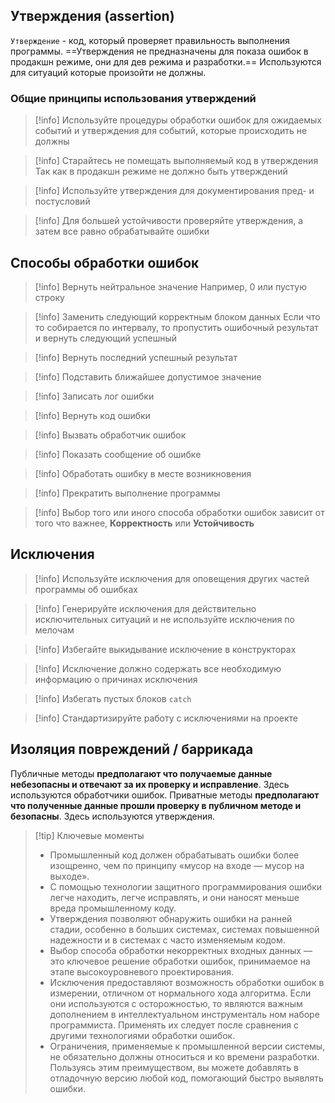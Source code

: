 ## Утверждения (assertion)

`Утверждение` - код, который проверяет правильность выполнения программы.
==Утверждения не предназначены для показа ошибок в продакшн режиме, они для дев режима и разработки.==
Используются для ситуаций которые произойти не должны.

### Общие принципы использования утверждений

>[!info] Используйте процедуры обработки ошибок для ожидаемых событий и утверждения для событий, которые происходить не должны

>[!info] Старайтесь не помещать выполняемый код в утверждения
> Так как в продакшн режиме не должно быть утверждений

>[!info] Используйте утверждения для документирования пред- и постусловий

>[!info] Для большей устойчивости проверяйте утверждения, а затем все равно обрабатывайте ошибки

## Способы обработки ошибок

>[!info] Вернуть нейтральное значение
>Например, 0 или пустую строку

>[!info] Заменить следующий корректным блоком данных
>Если что то собирается по интервалу, то пропустить ошибочный результат и вернуть следующий успешный

>[!info] Вернуть последний успешный результат

>[!info] Подставить ближайшее допустимое значение

>[!info] Записать лог ошибки

>[!info] Вернуть код ошибки

>[!info] Вызвать обработчик ошибок

>[!info] Показать сообщение об ошибке

>[!info] Обработать ошибку в месте возникновения

>[!info] Прекратить выполнение программы

>[!info] Выбор того или иного способа обработки ошибок зависит от того что важнее, **Корректность** или **Устойчивость**

## Исключения

>[!info] Используйте исключения для оповещения других частей программы об ошибках

>[!info] Генерируйте исключения для действительно исключительных ситуаций и не используйте исключения по мелочам

>[!info] Избегайте выкидывание исключение в конструкторах

>[!info] Исключение должно содержать все необходимую информацию о причинах исключения

>[!info] Избегать пустых блоков `catch`

>[!info] Стандартизируйте работу с исключениями на проекте

## Изоляция повреждений / баррикада

Публичные методы **предполагают что получаемые данные небезопасны и отвечают за их проверку и исправление**. Здесь используются обработчики ошибок.
Приватные методы **предполагают что полученные данные прошли проверку в публичном методе и безопасны**. Здесь используются утверждения.

>[!tip] Ключевые моменты
>* Промышленный код должен обрабатывать ошибки более изощренно, чем по принципу «мусор на входе — мусор на выходе».
>* С помощью технологии защитного программирования ошибки легче находить, легче исправлять, и они наносят меньше вреда
 промышленному коду.
>* Утверждения позволяют обнаружить ошибки на ранней стадии, особенно в больших системах, системах повышенной надежности
 и в системах с часто изменяемым кодом.
>* Выбор способа обработки некорректных входных данных — это ключевое решение обработки ошибок, принимаемое на этапе
 высокоуровневого проектирования.
>* Исключения предоставляют возможность обработки ошибок в измерении, отличном от нормального хода алгоритма. Если они
 используются с осторожностью, то являются важным дополнением в интеллектуальном инструменталь ном наборе программиста.
 Применять их следует после сравнения с другими технологиями обработки ошибок.
>* Ограничения, применяемые к промышленной версии системы, не обязательно должны относиться и ко времени разработки.
 Пользуясь этим преимуществом, вы можете добавлять в отладочную версию любой код, помогающий быстро выявлять ошибки.